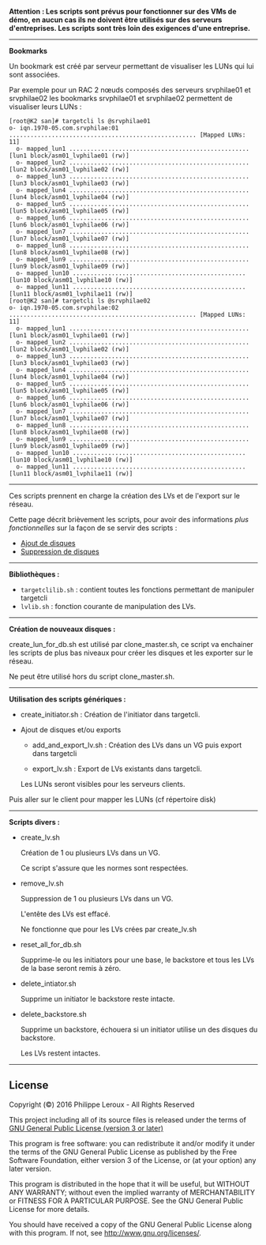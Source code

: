 **Attention : Les scripts sont prévus pour fonctionner sur des VMs de démo, en
aucun cas ils ne doivent être utilisés sur des serveurs d'entreprises. Les scripts
sont très loin des exigences d'une entreprise.**

--------------------------------------------------------------------------------
__Bookmarks__

Un bookmark est créé par serveur permettant de visualiser les LUNs qui  lui sont
associées.

Par exemple pour un RAC 2 nœuds composés des serveurs srvphilae01 et srvphilae02
les bookmarks srvphilae01 et srvphilae02 permettent de visualiser leurs LUNs :
```
[root@K2 san]# targetcli ls @srvphilae01
o- iqn.1970-05.com.srvphilae:01 ..................................................... [Mapped LUNs: 11]
  o- mapped_lun1 ................................................... [lun1 block/asm01_lvphilae01 (rw)]
  o- mapped_lun2 ................................................... [lun2 block/asm01_lvphilae02 (rw)]
  o- mapped_lun3 ................................................... [lun3 block/asm01_lvphilae03 (rw)]
  o- mapped_lun4 ................................................... [lun4 block/asm01_lvphilae04 (rw)]
  o- mapped_lun5 ................................................... [lun5 block/asm01_lvphilae05 (rw)]
  o- mapped_lun6 ................................................... [lun6 block/asm01_lvphilae06 (rw)]
  o- mapped_lun7 ................................................... [lun7 block/asm01_lvphilae07 (rw)]
  o- mapped_lun8 ................................................... [lun8 block/asm01_lvphilae08 (rw)]
  o- mapped_lun9 ................................................... [lun9 block/asm01_lvphilae09 (rw)]
  o- mapped_lun10 ................................................. [lun10 block/asm01_lvphilae10 (rw)]
  o- mapped_lun11 ................................................. [lun11 block/asm01_lvphilae11 (rw)]
[root@K2 san]# targetcli ls @srvphilae02
o- iqn.1970-05.com.srvphilae:02 ..................................................... [Mapped LUNs: 11]
  o- mapped_lun1 ................................................... [lun1 block/asm01_lvphilae01 (rw)]
  o- mapped_lun2 ................................................... [lun2 block/asm01_lvphilae02 (rw)]
  o- mapped_lun3 ................................................... [lun3 block/asm01_lvphilae03 (rw)]
  o- mapped_lun4 ................................................... [lun4 block/asm01_lvphilae04 (rw)]
  o- mapped_lun5 ................................................... [lun5 block/asm01_lvphilae05 (rw)]
  o- mapped_lun6 ................................................... [lun6 block/asm01_lvphilae06 (rw)]
  o- mapped_lun7 ................................................... [lun7 block/asm01_lvphilae07 (rw)]
  o- mapped_lun8 ................................................... [lun8 block/asm01_lvphilae08 (rw)]
  o- mapped_lun9 ................................................... [lun9 block/asm01_lvphilae09 (rw)]
  o- mapped_lun10 ................................................. [lun10 block/asm01_lvphilae10 (rw)]
  o- mapped_lun11 ................................................. [lun11 block/asm01_lvphilae11 (rw)]
```

--------------------------------------------------------------------------------

Ces scripts prennent en charge la création des LVs et de l'export sur le réseau.

Cette page décrit brièvement les scripts, pour avoir des informations _plus fonctionnelles_
sur la façon de se servir des scripts :
* [Ajout de disques](https://github.com/PhilippeLeroux/plescripts/wiki/01-Ajout-de-disques-sur-des-DGs-Oracle)
* [Suppression de disques](https://github.com/PhilippeLeroux/plescripts/wiki/02-Suppression-de-disques-sur-des-DGs-Oracle)

--------------------------------------------------------------------------------

__Bibliothèques :__

* `targetclilib.sh` : contient toutes les fonctions permettant de manipuler targetcli
* `lvlib.sh` : fonction courante de manipulation des LVs.

--------------------------------------------------------------------------------

__Création de nouveaux disques :__

create_lun_for_db.sh est utilisé par clone_master.sh, ce script va enchainer les
scripts de plus bas niveaux pour créer les disques et les exporter sur le réseau.

Ne peut être utilisé hors du script clone_master.sh.

--------------------------------------------------------------------------------

__Utilisation des scripts génériques :__

* create_initiator.sh : Création de l'initiator dans targetcli.

* Ajout de disques et/ou exports
	* add_and_export_lv.sh : Création des LVs dans un VG puis export dans targetcli

	* export_lv.sh : Export de LVs existants dans targetcli.

	Les LUNs seront visibles pour les serveurs clients.

Puis aller sur le client pour mapper les LUNs (cf répertoire disk)

--------------------------------------------------------------------------------

__Scripts divers :__

* create_lv.sh
	
	Création de 1 ou plusieurs LVs dans un VG.

	Ce script s'assure que les normes sont respectées.

* remove_lv.sh
	
	Suppression de 1 ou plusieurs LVs dans un VG.
	
	L'entête des LVs est effacé.

	Ne fonctionne que pour les LVs crées par create_lv.sh

* reset_all_for_db.sh
	
	Supprime-le ou les initiators pour une base, le backstore et tous les LVs de
	la base seront remis à zéro.
	
* delete_intiator.sh

	Supprime un initiator le backstore reste intacte.	

* delete_backstore.sh

	Supprime un backstore, échouera si un initiator utilise un des disques
	du backstore.
		
	Les LVs restent intactes.

--------------------------------------------------------------------------------

License
-------

Copyright (©) 2016 Philippe Leroux - All Rights Reserved

This project including all of its source files is released under the terms of [GNU General Public License (version 3 or later)](http://www.gnu.org/licenses/gpl.txt)

This program is free software: you can redistribute it and/or modify
it under the terms of the GNU General Public License as published by
the Free Software Foundation, either version 3 of the License, or
(at your option) any later version.

This program is distributed in the hope that it will be useful,
but WITHOUT ANY WARRANTY; without even the implied warranty of
MERCHANTABILITY or FITNESS FOR A PARTICULAR PURPOSE.  See the
GNU General Public License for more details.

You should have received a copy of the GNU General Public License
along with this program.  If not, see <http://www.gnu.org/licenses/>.
